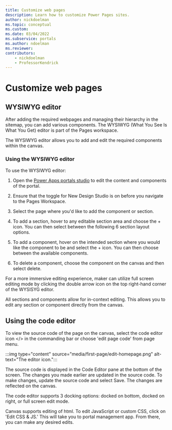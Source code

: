 ```yaml
---
title: Customize web pages
description: Learn how to customize Power Pages sites.
author: nickdoelman
ms.topic: conceptual
ms.custom: 
ms.date: 03/04/2022
ms.subservice: portals
ms.author: ndoelman 
ms.reviewer: 
contributors:
    - nickdoelman
    - ProfessorKendrick
---
```


# Customize web pages

## WYSIWYG editor

After adding the required webpages and managing their hierarchy in the sitemap, you can add various components. The WYSIWYG (What You See Is What You Get) editor is part of the Pages workspace.

The WYSIWYG editor allows you to add and edit the required components within the canvas.

### Using the WYSIWYG editor

To use the WYSIWYG editor:

1. Open the [Power Apps portals studio](powerapps/maker/portals/portal-designer-anatomy) to edit the content and components of the portal.

1. Ensure that the toggle for New Design Studio is on before you navigate to the Pages Workspace.

1. Select the page where you'd like to add the component or section.

1. To add a section, hover to any editable section area and choose the + icon. You can then select between the following 6 section layout options.

1. To add a component, hover on the intended section where you would like the component to be and select the + icon. You can then choose between the available components.  

1. To delete a component, choose the component on the canvas and then select delete.

For a more immersive editing experience, maker can utilize full screen editing mode by clicking the double arrow icon on the top right-hand corner of the WYSISYG editor.

All sections and components allow for in-context editing.  This allows you to edit any section or component directly from the canvas.

## Using the code editor

To view the source code of the page on the canvas, select the code editor icon &lt;/&gt; in the commanding bar or choose 'edit page code' from page menu.

:::img type="content" source="media/first-page/edit-homepage.png" alt-text="The editor icon.":::

The source code is displayed in the Code Editor pane at the bottom of the screen. The changes you made earlier are updated in the source code. To make changes, update the source code and select Save. The changes are reflected on the canvas.

The code editor supports 3 docking options: docked on bottom, docked on right, or full screen edit mode.

Canvas supports editing of html. To edit JavaScript or custom CSS, click on 'Edit CSS & JS.' This will take you to portal management app.  From there, you can make any desired edits.
